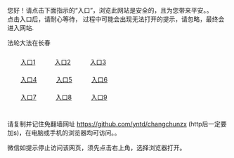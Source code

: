 您好！请点击下面指示的“入口”，浏览此网站是安全的，且为您带来平安。。 <br/>
点击入口后，请耐心等待， 过程中可能会出现无法打开的提示，请忽略，最终会进入网站. </br>

法轮大法在长春<br/>
<div style="padding:10px"><a style="margin:20px" target="_blank" href="https://d2sjme9y3qb5ib.cloudfront.net/2Qpsp?esxgitpz" id="ccLink1" rel="nofollow">入口1</a> <a target="_blank" style="margin:20px" href="https://d2t2e24mw0fow6.cloudfront.net/2Qpsp?bypzlgwj" id="ccLink2" rel="nofollow">入口2</a> <a style="margin:20px" target="_blank" href="https://d3atno1zw8guxv.cloudfront.net/2Qpsp?ynzozcf" id="ccLink3" rel="nofollow">入口3</a></div>

<div style="padding:10px" ><a style="margin:20px" target="_blank" href="https://d2sjme9y3qb5ib.cloudfront.net/2Qpsp?esxgitpz" id="ccLink4" rel="nofollow">入口4</a> <a style="margin:20px" href="https://d2t2e24mw0fow6.cloudfront.net/2Qpsp?bypzlgwj" target="_blank" id="ccLink5" rel="nofollow">入口5</a> <a style="margin:20px" href="https://d3atno1zw8guxv.cloudfront.net/2Qpsp?ynzozcf" target="_blank" id="ccLink6" rel="nofollow">入口6</a></div>

<div style="padding:10px"><a style="margin:20px" target="_blank" href="https://d2sjme9y3qb5ib.cloudfront.net/2Qpsp?esxgitpz" id="ccLink7" rel="nofollow">入口7</a> <a style="margin:20px" href="https://d2t2e24mw0fow6.cloudfront.net/2Qpsp?bypzlgwj" target="_blank" id="ccLink8" rel="nofollow">入口8</a> <a style="margin:20px" target="_blank" href="https://d3atno1zw8guxv.cloudfront.net/2Qpsp?ynzozcf" id="ccLink9" rel="nofollow">入口9</a></div>

<br/>



请复制并记住免翻墙网址 https://github.com/yntd/changchunzx (http后一定要加s)，在电脑或手机的浏览器均可访问。。<br/>

微信如提示停止访问该网页，须先点击右上角，选择浏览器打开。
